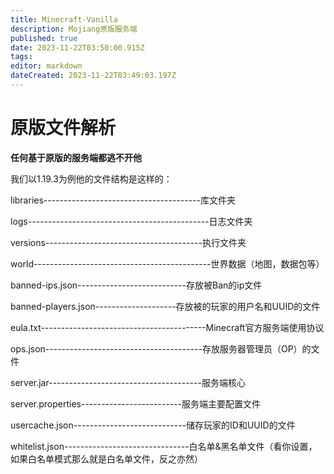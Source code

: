 ```yaml
---
title: Minecraft-Vanilla
description: Mojiang原版服务端
published: true
date: 2023-11-22T03:50:00.915Z
tags: 
editor: markdown
dateCreated: 2023-11-22T03:49:03.197Z
---
```


# 原版文件解析

**任何基于原版的服务端都逃不开他**

我们以1.19.3为例他的文件结构是这样的：

libraries---------------------------------------库文件夹

logs---------------------------------------------日志文件夹

versions---------------------------------------执行文件夹

world--------------------------------------------世界数据（地图，数据包等）

banned-ips.json---------------------------存放被Ban的ip文件

banned-players.json--------------------存放被的玩家的用户名和UUID的文件

eula.txt-----------------------------------------Minecraft官方服务端使用协议

ops.json---------------------------------------存放服务器管理员（OP）的文件

server.jar--------------------------------------服务端核心

server.properties-------------------------服务端主要配置文件

usercache.json----------------------------储存玩家的ID和UUID的文件

whitelist.json-------------------------------白名单&黑名单文件（看你设置，如果白名单模式那么就是白名单文件，反之亦然）